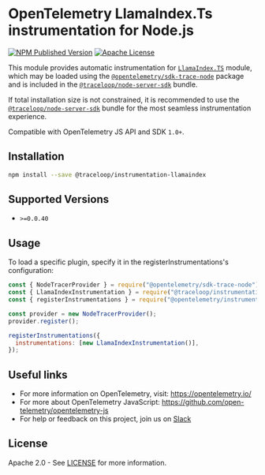 # OpenTelemetry LlamaIndex.Ts instrumentation for Node.js

[![NPM Published Version][npm-img]][npm-url]
[![Apache License][license-image]][license-image]

This module provides automatic instrumentation for [`LlamaIndex.TS`](https://github.com/run-llama/LlamaIndexTS) module, which may be loaded using the [`@opentelemetry/sdk-trace-node`](https://github.com/open-telemetry/opentelemetry-js/tree/main/packages/opentelemetry-sdk-trace-node) package and is included in the [`@traceloop/node-server-sdk`](https://www.npmjs.com/package/@traceloop/node-server-sdk) bundle.

If total installation size is not constrained, it is recommended to use the [`@traceloop/node-server-sdk`](https://www.npmjs.com/package/@traceloop/node-server-sdk) bundle for the most seamless instrumentation experience.

Compatible with OpenTelemetry JS API and SDK `1.0+`.

## Installation

```bash
npm install --save @traceloop/instrumentation-llamaindex
```

## Supported Versions

- `>=0.0.40`

## Usage

To load a specific plugin, specify it in the registerInstrumentations's configuration:

```js
const { NodeTracerProvider } = require("@opentelemetry/sdk-trace-node");
const { LlamaIndexInstrumentation } = require("@traceloop/instrumentation-llamaindex");
const { registerInstrumentations } = require("@opentelemetry/instrumentation");

const provider = new NodeTracerProvider();
provider.register();

registerInstrumentations({
  instrumentations: [new LlamaIndexInstrumentation()],
});
```

## Useful links

- For more information on OpenTelemetry, visit: <https://opentelemetry.io/>
- For more about OpenTelemetry JavaScript: <https://github.com/open-telemetry/opentelemetry-js>
- For help or feedback on this project, join us on [Slack][slack-url]

## License

Apache 2.0 - See [LICENSE][license-url] for more information.

[slack-url]: https://traceloop.com/slack
[license-url]: https://github.com/traceloop/openllmetry-js/blob/main/LICENSE
[license-image]: https://img.shields.io/badge/license-Apache_2.0-green.svg?style=flat
[npm-url]: https://www.npmjs.com/package/@traceloop/instrumentation-llamaindex
[npm-img]: https://badge.fury.io/js/%40traceloop%2Finstrumentation-llamaindex.svg
